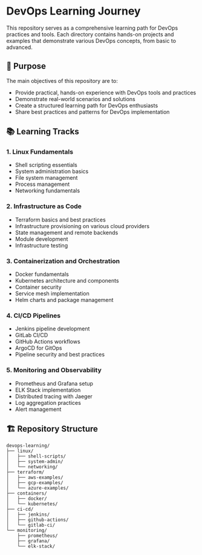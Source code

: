# DevOps Learning Journey

This repository serves as a comprehensive learning path for DevOps practices and tools. Each directory contains hands-on projects and examples that demonstrate various DevOps concepts, from basic to advanced.

## 🎯 Purpose

The main objectives of this repository are to:
- Provide practical, hands-on experience with DevOps tools and practices
- Demonstrate real-world scenarios and solutions
- Create a structured learning path for DevOps enthusiasts
- Share best practices and patterns for DevOps implementation

## 📚 Learning Tracks

### 1. Linux Fundamentals
- Shell scripting essentials
- System administration basics
- File system management
- Process management
- Networking fundamentals

### 2. Infrastructure as Code
- Terraform basics and best practices
- Infrastructure provisioning on various cloud providers
- State management and remote backends
- Module development
- Infrastructure testing

### 3. Containerization and Orchestration
- Docker fundamentals
- Kubernetes architecture and components
- Container security
- Service mesh implementation
- Helm charts and package management

### 4. CI/CD Pipelines
- Jenkins pipeline development
- GitLab CI/CD
- GitHub Actions workflows
- ArgoCD for GitOps
- Pipeline security and best practices

### 5. Monitoring and Observability
- Prometheus and Grafana setup
- ELK Stack implementation
- Distributed tracing with Jaeger
- Log aggregation practices
- Alert management

## 🏗️ Repository Structure
```
devops-learning/
├── linux/
│   ├── shell-scripts/
│   ├── system-admin/
│   └── networking/
├── terraform/
│   ├── aws-examples/
│   ├── gcp-examples/
│   └── azure-examples/
├── containers/
│   ├── docker/
│   └── kubernetes/
├── ci-cd/
│   ├── jenkins/
│   ├── github-actions/
│   └── gitlab-ci/
└── monitoring/
    ├── prometheus/
    ├── grafana/
    └── elk-stack/
```
